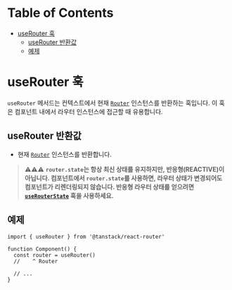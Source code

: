 # Table of Contents

- [useRouter 훅](#userouter-훅)
  - [useRouter 반환값](#userouter-반환값)
  - [예제](#예제)

# useRouter 훅

`useRouter` 메서드는 컨텍스트에서 현재 [`Router`](./RouterType.md) 인스턴스를 반환하는 훅입니다. 이 훅은 컴포넌트 내에서 라우터 인스턴스에 접근할 때 유용합니다.


## useRouter 반환값

- 현재 [`Router`](./RouterType.md) 인스턴스를 반환합니다.

> ⚠️⚠️⚠️ **`router.state`는 항상 최신 상태를 유지하지만, 반응형(REACTIVE)이 아닙니다. 컴포넌트에서 `router.state`를 사용하면, 라우터 상태가 변경되어도 컴포넌트가 리렌더링되지 않습니다. 반응형 라우터 상태를 얻으려면 [`useRouterState`](./useRouterStateHook.md) 훅을 사용하세요.**


## 예제

```tsx
import { useRouter } from '@tanstack/react-router'

function Component() {
  const router = useRouter()
  //    ^ Router

  // ...
}
```


